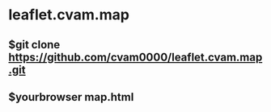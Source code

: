 # leaflet.cvam.map
## $git clone https://github.com/cvam0000/leaflet.cvam.map.git
## $yourbrowser map.html

